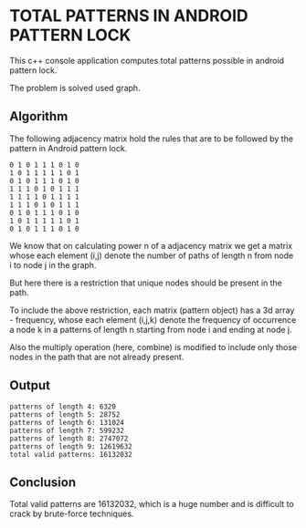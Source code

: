 TOTAL PATTERNS IN ANDROID PATTERN LOCK
======================================

This c++ console application computes total patterns possible in android pattern lock.

The problem is solved used graph.

Algorithm
---------

The following adjacency matrix hold the rules that are to be followed by the pattern in Android pattern lock.

	0 1 0 1 1 1 0 1 0
	1 0 1 1 1 1 1 0 1
	0 1 0 1 1 1 0 1 0
	1 1 1 0 1 0 1 1 1
	1 1 1 1 0 1 1 1 1
	1 1 1 0 1 0 1 1 1
	0 1 0 1 1 1 0 1 0
	1 0 1 1 1 1 1 0 1
	0 1 0 1 1 1 0 1 0

We know that on calculating power n of a adjacency matrix we get a matrix whose each element (i,j) denote the number of paths of length n from node i to node j in the graph.

But here there is a restriction that unique nodes should be present in the path.

To include the above restriction, each matrix (pattern object) has a 3d array - frequency, whose each element (i,j,k) denote the frequency of occurrence a node k in a patterns of length n starting from node i and ending at node j.

Also the multiply operation (here, combine) is modified to include only those nodes in the path that are not already present.

Output
------

	patterns of length 4: 6320
	patterns of length 5: 28752
	patterns of length 6: 131024
	patterns of length 7: 599232
	patterns of length 8: 2747072
	patterns of length 9: 12619632
	total valid patterns: 16132032

Conclusion
----------

Total valid patterns are 16132032, which is a huge number and is difficult to crack by brute-force techniques.